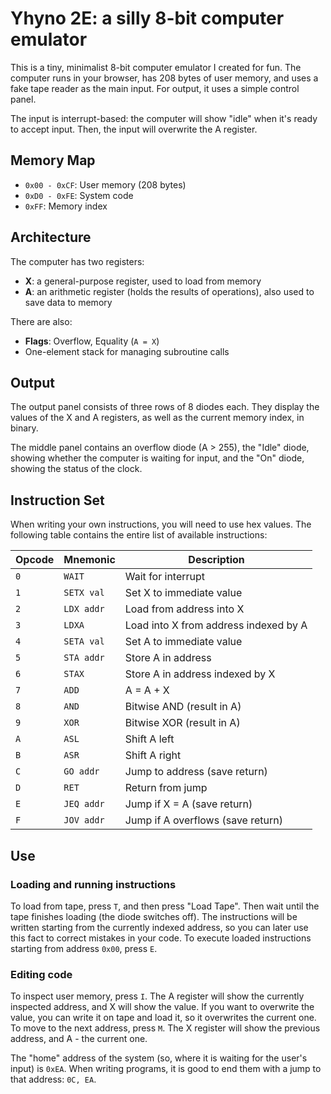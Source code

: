 # Yhyno 2E: a silly 8-bit computer emulator

This is a tiny, minimalist 8-bit computer emulator I created for fun.
The computer runs in your browser, has 208 bytes of user memory, and uses a fake tape reader as the main input. For output, it uses a simple control panel.

The input is interrupt-based: the computer will show "idle" when it's ready to accept input. Then, the input will overwrite the A register.

## Memory Map
- `0x00 - 0xCF`: User memory (208 bytes)
- `0xD0 - 0xFE`: System code
- `0xFF`: Memory index

## Architecture
The computer has two registers:
- **X**: a general-purpose register, used to load from memory
- **A**: an arithmetic register (holds the results of operations), also used to save data to memory

There are also:
- **Flags**: Overflow, Equality (`A = X`)
- One-element stack for managing subroutine calls

## Output
The output panel consists of three rows of 8 diodes each. They display the values of the X and A registers, as well as the current memory index, in binary. 

The middle panel contains an overflow diode (A > 255), the "Idle" diode, showing whether the computer is waiting for input, and the "On" diode, showing the status of the clock.

## Instruction Set
When writing your own instructions, you will need to use hex values. The following table contains the entire list of available instructions:

| Opcode | Mnemonic       | Description                     |
|--------|----------------|---------------------------------|
| `0`  | `WAIT`         | Wait for interrupt              |
| `1`  | `SETX val`     | Set X to immediate value        |
| `2`  | `LDX addr`     | Load from address into X             |
| `3`  | `LDXA`         | Load into X from address indexed by A   |
| `4`  | `SETA val`     | Set A to immediate value        |
| `5`  | `STA addr`     | Store A in address              |
| `6`  | `STAX`         | Store A in address indexed by X         |
| `7`  | `ADD`          | A = A + X                    |
| `8`  | `AND`          | Bitwise AND (result in A)                    |
| `9`  | `XOR`          | Bitwise XOR (result in A)                   |
| `A`  | `ASL`          | Shift A left                    |
| `B`  | `ASR`          | Shift A right                   |
| `C`  | `GO addr`      | Jump to address (save return)   |
| `D`  | `RET`          | Return from jump                |
| `E`  | `JEQ addr`     | Jump if X = A (save return)     |
| `F`  | `JOV addr`     | Jump if A overflows (save return)            |

## Use
### Loading and running instructions
To load from tape, press `T`, and then press "Load Tape". Then wait until the tape finishes loading (the diode switches off). The instructions will be written starting from the currently indexed address, so you can later use this fact to correct mistakes in your code.
To execute loaded instructions starting from address `0x00`, press `E`.

### Editing code
To inspect user memory, press `I`. The A register will show the currently inspected address, and X will show the value. If you want to overwrite the value, you can write it on tape and load it, so it overwrites the current one. To move to the next address, press `M`. The X register will show the previous address, and A - the current one.

The "home" address of the system (so, where it is waiting for the user's input) is `0xEA`. When writing programs, it is good to end them with a jump to that address: `0C, EA`.
